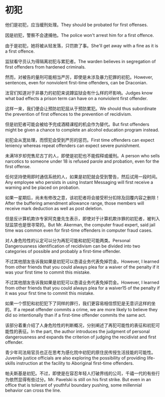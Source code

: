 # 初犯

<p><span class="chinese">他们是初犯，应当缓刑处理。</span><span class="english">They should be probated for first offenses.</span></p>

<p><span class="chinese">因是初犯，警察不会逮捕他。</span><span class="english">The police won't arrest him for a first offence.</span></p>

<p><span class="chinese">由于是初犯，她将被从轻发落，只罚款了事。</span><span class="english">She'll get away with a fine as it is a first offence.</span></p>

<p><span class="chinese">监狱看守员认为得隔离初犯与累犯者。</span><span class="english">The warden believes in segregation of first offenders from hardened criminals.</span></p>

<p><span class="chinese">然而，对被告的量刑可能相当严厉，即使是未涉及暴力犯罪的初犯。</span><span class="english">However, sentences, even for nonviolent first-time offenders, can be Draconian.</span></p>

<p><span class="chinese">法官们知道对于非暴力的初犯来说蹲监狱会有什么样的坏影响。</span><span class="english">Judges know what bad effects a prison term can have on a nonviolent first offender.</span></p>

<p><span class="chinese">这样一来，我们便会让预防初犯屈从于预防累犯。</span><span class="english">We should thus subordinate the prevention of first offences to the prevention of recidivism.</span></p>

<p><span class="chinese">但是初犯者可能会被给予完成酒精课程的机会作为替代。</span><span class="english">But first offenders might be given a chance to complete an alcohol education program instead.</span></p>

<p><span class="chinese">初犯会从宽处理，而惯犯会受到严厉的惩罚。</span><span class="english">First time offenders can expect leniency whereas repeat offenders can expect severe punishment.</span></p>

<p><span class="chinese">未满18岁却兜售尼古丁的人，即使是初犯也不能假释或缓刑。</span><span class="english">A person who sells narcotics to someone under 18 is refused parole and probation, even for the first offense.</span></p>

<p><span class="chinese">任何坚持使用即时通信系统的人，如果是初犯就会受到警告，然后试用一段时间。</span><span class="english">Any employee who persists in using Instant Messaging will first receive a warning and be placed on probation.</span></p>

<p><span class="chinese">如果一星期后，尚未有修改之意，该初犯者将会接受积分扣除及回覆内容之删除！</span><span class="english">After the buffering amendment allowance range, those members will receive mark deduction as well as post deletion.</span></p>

<p><span class="chinese">但是反计算机欺诈专家阿克曼先生表示，即使对于计算机欺诈罪的初犯者，被判入狱监禁也是很寻常的。</span><span class="english">But Mr. Akerman, the computer fraud expert, said jail time was common even for first-time offenders in computer fraud cases.</span></p>

<p><span class="chinese">对人身危险性的认定可以分为再犯可能和初犯可能两类。</span><span class="english">Personal Dangerousness identification of recidivism can be divided into two categories of possible and probably a first-time offender.</span></p>

<p><span class="chinese">不过其他朋友告诉我如果是初犯可以恳请业务代表免掉罚金。</span><span class="english">However, I learned from other friends that you could always plea for a waiver of the penalty if it was your first time to commit this mistake.</span></p>

<p><span class="chinese">不过其他朋友告诉我如果是初犯可以恳请业务代表免掉罚金。</span><span class="english">However, I learned from other friends that you could always plea for a waiver15 of the penalty if it was your first time to commit this mistake.</span></p>

<p><span class="chinese">如果一个惯犯和初犯犯下了同样的罪行，我们更容易相信惯犯是无意识这样的坐的。</span><span class="english">If a repeat offender commits a crime, we are more likely to believe they did so intentionally than if a first-time offender commits the same act.</span></p>

<p><span class="chinese">该部分着重介绍了人身危险性的判断概况，分别阐述了再犯可能性的表征和初犯可能性的表征。</span><span class="english">In the part, the author introduces the judgment of personal dangerousness and expands the criterion of judging the recidivist and first offender.</span></p>

<p><span class="chinese">青少年司法局官员也正在思考为感化院中初犯的原住民传授生活技能的可能性。</span><span class="english">Juvenile justice officials are also exploring the possibility of providing life-skills instruction at the facility to Aboriginal first-time offenders.</span></p>

<p><span class="chinese">帕夫斯基是初犯。不过，即使是在容忍年轻人打破界线的公司，千禧一代的有些行为依然显得有些过分。</span><span class="english">Mr. Pavelski is still on his first strike. But even in an office that is tolerant of youthful boundary pushing, some millennial behavior can cross the line.</span></p>

